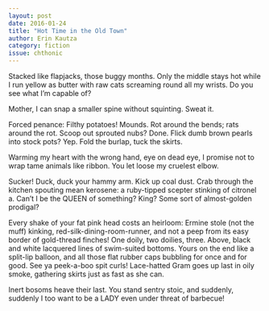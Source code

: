 ```yaml
---
layout: post 
date: 2016-01-24
title: "Hot Time in the Old Town"
author: Erin Kautza
category: fiction
issue: chthonic
---
```

Stacked like flapjacks, those buggy months. Only the middle stays hot while I run yellow as butter with raw cats screaming round all my wrists. Do you see what I’m capable of?

Mother, I can snap a smaller spine without squinting. Sweat it.

Forced penance: Filthy potatoes! Mounds. Rot around the bends; rats around the rot. Scoop out sprouted nubs? Done. Flick dumb brown pearls into stock pots? Yep. Fold the burlap, tuck the skirts.

Warming my heart with the wrong hand, eye on dead eye, I promise not to wrap tame animals like ribbon. You let loose my cruelest elbow.

Sucker! Duck, duck your hammy arm. Kick up coal dust. Crab through the kitchen spouting mean kerosene: a ruby-tipped scepter stinking of citronel a. Can’t I be the QUEEN of something? King? Some sort of almost-golden prodigal?

Every shake of your fat pink head costs an heirloom: Ermine stole (not the muff) kinking, red-silk-dining-room-runner, and not a peep from its easy border of gold-thread finches! One doily, two doilies, three. Above, black and white lacquered lines of swim-suited bottoms. Yours on the end like a split-lip balloon, and all those flat rubber caps bubbling for once and for good. See ya peek-a-boo spit curls! Lace-hatted Gram goes up last in oily smoke, gathering skirts just as fast as she can.

Inert bosoms heave their last. You stand sentry stoic, and suddenly, suddenly I too want to be a LADY even under threat of barbecue!